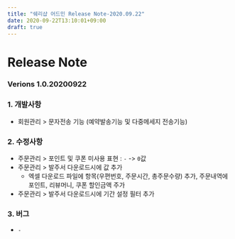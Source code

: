 ```yaml
---
title: "쉐리샵 어드민 Release Note-2020.09.22"
date: 2020-09-22T13:10:01+09:00
draft: true
---
```

# Release Note
### Verions 1.0.20200922
### 1. 개발사항
* 회원관리 > 문자전송 기능 (예약발송기능 및 다중메세지 전송기능)
### 2. 수정사항
* 주문관리 > 포인트 및 쿠폰 미사용 표현 : `-` -> `0`값
* 주문관리 > 발주서 다운로드시에 값 추가 
  - 엑셀 다운로드 파일에 항목(우편번호, 주문시간, 총주문수량) 추가, 주문내역에 포인트, 리뷰머니, 쿠폰 할인금액 주가
* 주문관리 > 발주서 다운로드시에 기간 설정 필터 추가
### 3. 버그
* `-`